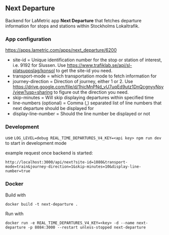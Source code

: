 ## Next Departure

Backend for LaMetric app **Next Departure** that fetches departure information for stops and stations within Stockholms Lokaltrafik.

### App configuration

https://apps.lametric.com/apps/next_departure/6200

* site-id = Unique identification number for the stop or station of interest, i.e. 9192 for Slussen. Use https://www.trafiklab.se/api/sl-platsuppslag/konsol to get the site-id you need.
* transport-mode = which transportation mode to fetch information for
* journey-direction = Direction of journey, either 1 or 2. Use https://drive.google.com/file/d/1hjcMnPNd_vU7uqEd9utz1DnQcgnyyNsy/view?usp=sharing to figure out the direction you need.
* skip-minutes = Will skip displaying departures within specified time
* line-numbers (optional) = Comma (,) separated list of line numbers that next departure should be displayed for
* display-line-number = Should the line number be displayed or not

### Development

use `LOG_LEVEL=debug REAL_TIME_DEPARTURES_V4_KEY=<api key> npm run dev` to start in development mode

example request once backend is started:
```
http://localhost:3000/api/next?site-id=1080&transport-mode=train&journey-direction=1&skip-minutes=10&display-line-number=true
```

### Docker

Build with
```
docker build -t next-departure .
```
Run with
```
docker run -e REAL_TIME_DEPARTURES_V4_KEY=<key> -d --name next-departure -p 8084:3000 --restart unless-stopped next-departure
```

